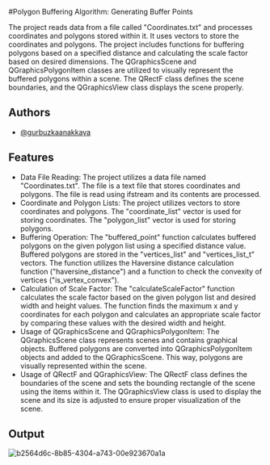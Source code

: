 
#Polygon Buffering Algorithm: Generating Buffer Points

The project reads data from a file called "Coordinates.txt" and processes coordinates and polygons stored within it. It uses vectors to store the coordinates and polygons. The project includes functions for buffering polygons based on a specified distance and calculating the scale factor based on desired dimensions. The QGraphicsScene and QGraphicsPolygonItem classes are utilized to visually represent the buffered polygons within a scene. The QRectF class defines the scene boundaries, and the QGraphicsView class displays the scene properly.



## Authors 

- [@gurbuzkaanakkaya](https://www.github.com/gurbuzkaanakkaya) 


  

  



  

    


  


  
## Features

- Data File Reading:
    The project utilizes a data file named "Coordinates.txt".
    The file is a text file that stores coordinates and polygons.
    The file is read using ifstream and its contents are processed. 
- Coordinate and Polygon Lists:
    The project utilizes vectors to store coordinates and polygons.
    The "coordinate_list" vector is used for storing coordinates.
    The "polygon_list" vector is used for storing polygons.
- Buffering Operation:
    The "buffered_point" function calculates buffered polygons on the given polygon list using a specified distance value.
    Buffered polygons are stored in the "vertices_list" and "vertices_list_t" vectors.
    The function utilizes the Haversine distance calculation function ("haversine_distance") and a function to check the convexity of vertices ("is_vertex_convex").
- Calculation of Scale Factor:
    The "calculateScaleFactor" function calculates the scale factor based on the given polygon list and desired width and height values.
    The function finds the maximum x and y coordinates for each polygon and calculates an appropriate scale factor by comparing these values with the desired width     and height.
- Usage of QGraphicsScene and QGraphicsPolygonItem:
    The QGraphicsScene class represents scenes and contains graphical objects.
    Buffered polygons are converted into QGraphicsPolygonItem objects and added to the QGraphicsScene.
    This way, polygons are visually represented within the scene.
- Usage of QRectF and QGraphicsView:
    The QRectF class defines the boundaries of the scene and sets the bounding rectangle of the scene using the items within it.
    The QGraphicsView class is used to display the scene and its size is adjusted to ensure proper visualization of the scene.
  

  
## Output

![b2564d6c-8b85-4304-a743-00e923670a1a](https://github.com/gurbuzkaanakkaya/Polygon-Buffering-Algorithm/assets/103320421/8f239647-180b-43d0-ab02-5b5fc6cef9ac)


  

  

  
